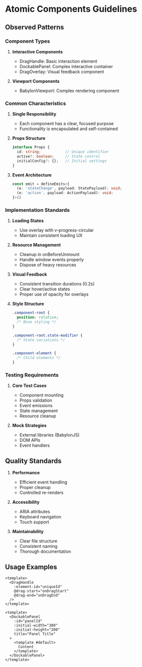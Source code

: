 # Atomic Components Guidelines

## Observed Patterns
### Component Types
1. **Interactive Components**
   - DragHandle: Basic interaction element
   - DockablePanel: Complex interactive container
   - DragOverlay: Visual feedback component

2. **Viewport Components**
   - BabylonViewport: Complex rendering component

### Common Characteristics
1. **Single Responsibility**
   - Each component has a clear, focused purpose
   - Functionality is encapsulated and self-contained

2. **Props Structure**
   ```typescript
   interface Props {
     id: string;           // Unique identifier
     active?: boolean;     // State control
     initialConfig?: {};   // Initial settings
   }
   ```

3. **Event Architecture**
   ```typescript
   const emit = defineEmits<{
     (e: 'stateChange', payload: StatePayload): void;
     (e: 'action', payload: ActionPayload): void;
   }>()
   ```

### Implementation Standards
1. **Loading States**
   - Use overlay with v-progress-circular
   - Maintain consistent loading UX

2. **Resource Management**
   - Cleanup in onBeforeUnmount
   - Handle window events properly
   - Dispose of heavy resources

3. **Visual Feedback**
   - Consistent transition durations (0.2s)
   - Clear hover/active states
   - Proper use of opacity for overlays

4. **Style Structure**
   ```css
   .component-root {
     position: relative;
     /* Base styling */
   }

   .component-root.state-modifier {
     /* State variations */
   }

   .component-element {
     /* Child elements */
   }
   ```

### Testing Requirements
1. **Core Test Cases**
   - Component mounting
   - Props validation
   - Event emissions
   - State management
   - Resource cleanup

2. **Mock Strategies**
   - External libraries (BabylonJS)
   - DOM APIs
   - Event handlers

## Quality Standards
1. **Performance**
   - Efficient event handling
   - Proper cleanup
   - Controlled re-renders

2. **Accessibility**
   - ARIA attributes
   - Keyboard navigation
   - Touch support

3. **Maintainability**
   - Clear file structure
   - Consistent naming
   - Thorough documentation

## Usage Examples
```vue
<template>
  <DragHandle
    :element-id="uniqueId"
    @drag-start="onDragStart"
    @drag-end="onDragEnd"
  />
</template>

<template>
  <DockablePanel
    :id="panelId"
    :initial-width="300"
    :initial-height="200"
    title="Panel Title"
  >
    <template #default>
      Content
    </template>
  </DockablePanel>
</template>
```
